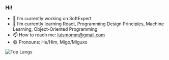 ### Hi!

- 🔭 I’m currently working on SoftExpert
- 🌱 I’m currently learning React, Programming Design Principles, Machine Learning, Object-Oriented Programming
- 📫 How to reach me: luismomm@gmail.com
- 😄 Pronouns: He/Him, Migo/Miguxo

![Top Langs](https://github-readme-stats.vercel.app/api/top-langs/?username=luismomm2110&theme=tokyonight)



